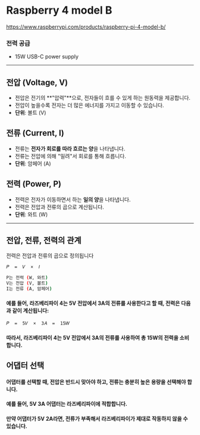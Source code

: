 # Raspberry 4 model B

https://www.raspberrypi.com/products/raspberry-pi-4-model-b/


### 전력 공급
- 15W USB-C power supply

---


## 전압 (Voltage, V)

- 전압은 전기의 **"압력"**으로, 전자들이 흐를 수 있게 하는 원동력을 제공합니다.
- 전압이 높을수록 전자는 더 많은 에너지를 가지고 이동할 수 있습니다.
- **단위**: 볼트 (V)

## 전류 (Current, I)

- 전류는 **전자가 회로를 따라 흐르는 양**을 나타냅니다.
- 전류는 전압에 의해 "밀려"서 회로를 통해 흐릅니다.
- **단위**: 암페어 (A)

## 전력 (Power, P)

- 전력은 전자가 이동하면서 하는 **일의 양**을 나타냅니다.
- 전력은 전압과 전류의 곱으로 계산됩니다.
- **단위**: 와트 (W)

---

## 전압, 전류, 전력의 관계
전력은 전압과 전류의 곱으로 정의됩니다

```bash
𝑃  =  𝑉  ×  𝐼

P는 전력 (W, 와트)
V는 전압 (V, 볼트)
I는 전류 (A, 암페어)
```

#### 예를 들어, 라즈베리파이 4는 5V 전압에서 3A의 전류를 사용한다고 할 때, 전력은 다음과 같이 계산됩니다:
```bash
𝑃  =  5𝑉  ×  3𝐴  =  15𝑊
```
#### 따라서, 라즈베리파이 4는 5V 전압에서 3A의 전류를 사용하여 총 15W의 전력을 소비합니다.

## 어댑터 선택
#### 어댑터를 선택할 때, 전압은 반드시 맞아야 하고, 전류는 충분히 높은 용량을 선택해야 합니다.

#### 예를 들어, 5V 3A 어댑터는 라즈베리파이에 적합합니다.
#### 만약 어댑터가 5V 2A라면, 전류가 부족해서 라즈베리파이가 제대로 작동하지 않을 수 있습니다.

